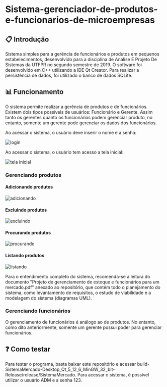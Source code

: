 # Sistema-gerenciador-de-produtos-e-funcionarios-de-microempresas

## :clipboard: Introdução

Sistema simples para a gerência de funcionários e produtos em pequenos estabelecimentos, desenvolvido para a disciplina de Análise E Projeto De Sistemas da UTFPR no segundo semestre de 2019. O software foi desenvolvido em C++ utilizando a IDE Qt Creator. Para realizar a persistência de dados, foi utilizado o banco de dados SQLite.

## :bar_chart: Funcionamento

O sistema permite realizar a gerência de produtos e de funcionários. Existem dois tipos possíveis de usuários: Funcionário e Gerente. Assim tanto os gerentes quanto os funcionários podem gerenciar produto, no entanto, somente um gerente pode gerenciar os dados dos funcionários.

Ao acessar o sistema, o usuário deve inserir o nome e a senha:

![login](https://github.com/laskoskjoao/Sistema-gerenciador-de-produtos-e-funcionarios-de-microempresas/blob/main/imagens/login.png) 

Ao acessar o sistema, o usuário tem acesso a tela inicial:

![tela inicial](https://github.com/laskoskjoao/Sistema-gerenciador-de-produtos-e-funcionarios-de-microempresas/blob/main/imagens/tela_inicial.png)

### Gerenciando produtos

#### Adicionando produtos

![adicionando](https://github.com/laskoskjoao/Sistema-gerenciador-de-produtos-e-funcionarios-de-microempresas/blob/main/imagens/adicionando_produto.png)

#### Excluindo produtos

![excluindo](https://github.com/laskoskjoao/Sistema-gerenciador-de-produtos-e-funcionarios-de-microempresas/blob/main/imagens/excluindo_produto.png)

#### Procurando produtos

![procurando](https://github.com/laskoskjoao/Sistema-gerenciador-de-produtos-e-funcionarios-de-microempresas/blob/main/imagens/procurando_produto.png)

#### Listando produtos

![listando](https://github.com/laskoskjoao/Sistema-gerenciador-de-produtos-e-funcionarios-de-microempresas/blob/main/imagens/listando_produto.png)

Para o entendimento completo do sistema, recomenda-se a leitura do documento "Projeto de gerenciamento de estoque e funcionários para um mercado.pdf" anexado ao repositório, que contém todo o planejamento do sistema, como levantamento de requisitos, o estudo de viabilidade e a modelagem do sistema (diagramas UML).

### Gerenciando funcionários

O gerenciamento de funcionários é análogo ao de produtos. No entanto, como dito anteriormente, somente um gerente possui poder para gerenciar funcionários.

## :question: Como testar

Para testar o programa, basta baixar este repositório e acessar build-SistemaMercado-Desktop_Qt_5_12_6_MinGW_32_bit-Release/release/SistemaMercado. Para acessar o sistema, é possível utilizar o usuário ADM e a senha 123.

